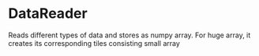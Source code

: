 # DataReader
Reads different types of data and stores as numpy array. For huge array, it creates its corresponding tiles consisting small array
